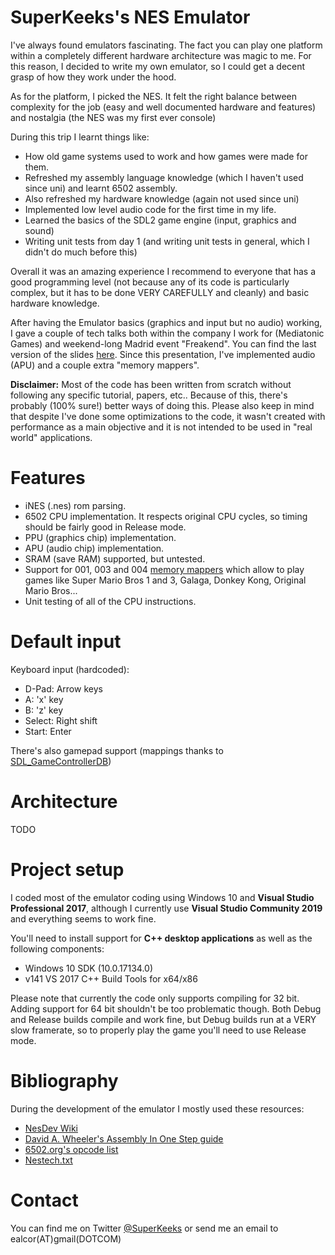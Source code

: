 # SuperKeeks's NES Emulator #

I've always found emulators fascinating. The fact you can play one platform within a completely different hardware architecture was magic to me. For this reason, I decided to write my own emulator, so I could get a decent grasp of how they work under the hood.

As for the platform, I picked the NES. It felt the right balance between complexity for the job (easy and well documented hardware and features) and nostalgia (the NES was my first ever console)

During this trip I learnt things like:

* How old game systems used to work and how games were made for them.
* Refreshed my assembly language knowledge (which I haven't used since uni) and learnt 6502 assembly.
* Also refreshed my hardware knowledge (again not used since uni)
* Implemented low level audio code for the first time in my life.
* Learned the basics of the SDL2 game engine (input, graphics and sound)
* Writing unit tests from day 1 (and writing unit tests in general, which I didn't do much before this)

Overall it was an amazing experience I recommend to everyone that has a good programming level (not because any of its code is particularly complex, but it has to be done VERY CAREFULLY and cleanly) and basic hardware knowledge.

After having the Emulator basics (graphics and input but no audio) working, I gave a couple of tech talks both within the company I work for (Mediatonic Games) and weekend-long Madrid event "Freakend". You can find the last version of the slides [here](https://github.com/SuperKeeks/NESemu/blob/readme/doc/Kike%20Alcor%20-%20Creating%20a%20NES%20emulator%20v2.pdf). Since this presentation, I've implemented audio (APU) and a couple extra "memory mappers".

**Disclaimer:** Most of the code has been written from scratch without following any specific tutorial, papers, etc.. Because of this, there's probably (100% sure!) better ways of doing this. Please also keep in mind that despite I've done some optimizations to the code, it wasn't created with performance as a main objective and it is not intended to be used in "real world" applications.

# Features #

* iNES (.nes) rom parsing.
* 6502 CPU implementation. It respects original CPU cycles, so timing should be fairly good in Release mode.
* PPU (graphics chip) implementation.
* APU (audio chip) implementation.
* SRAM (save RAM) supported, but untested.
* Support for 001, 003 and 004 [memory mappers](https://wiki.nesdev.com/w/index.php/Mapper) which allow to play games like Super Mario Bros 1 and 3, Galaga, Donkey Kong, Original Mario Bros...
* Unit testing of all of the CPU instructions.

# Default input #
Keyboard input (hardcoded):
* D-Pad: Arrow keys
* A: 'x' key
* B: 'z' key
* Select: Right shift
* Start: Enter

There's also gamepad support (mappings thanks to [SDL_GameControllerDB](https://github.com/gabomdq/SDL_GameControllerDB))

# Architecture #
TODO

# Project setup #

I coded most of the emulator coding using Windows 10 and **Visual Studio Professional 2017**, although I currently use **Visual Studio Community 2019** and everything seems to work fine.

You'll need to install support for **C++ desktop applications** as well as the following components:
* Windows 10 SDK (10.0.17134.0)
* v141 VS 2017 C++ Build Tools for x64/x86

Please note that currently the code only supports compiling for 32 bit. Adding support for 64 bit shouldn't be too problematic though.
Both Debug and Release builds compile and work fine, but Debug builds run at a VERY slow framerate, so to properly play the game you'll need to use Release mode.

# Bibliography #
During the development of the emulator I mostly used these resources:

* [NesDev Wiki](http://wiki.nesdev.com/w/index.php/NES_reference_guide)
* [David A. Wheeler's Assembly In One Step guide](https://dwheeler.com/6502/oneelkruns/asm1step.html)
* [6502.org's opcode list](http://www.6502.org/tutorials/6502opcodes.html)
* [Nestech.txt](https://wiki.nesdev.com/w/index.php/Nestech.txt)

# Contact #
You can find me on Twitter [@SuperKeeks](https://twitter.com/SuperKeeks) or send me an email to ealcor(AT)gmail(DOTCOM)
